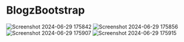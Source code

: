 # BlogzBootstrap
![Screenshot 2024-06-29 175842](https://github.com/Arvindsaura/BlogzBootstrap/assets/148209983/adf91681-def7-490c-a474-d62ae5335f79)
![Screenshot 2024-06-29 175856](https://github.com/Arvindsaura/BlogzBootstrap/assets/148209983/c391a5cd-3d2e-4ec5-9c84-11269bac31cf)
![Screenshot 2024-06-29 175907](https://github.com/Arvindsaura/BlogzBootstrap/assets/148209983/55e6b4f0-158e-4057-8015-92ea0d533eb8)
![Screenshot 2024-06-29 175915](https://github.com/Arvindsaura/BlogzBootstrap/assets/148209983/fc187652-ad89-4216-8cdf-3492dda504d6)
